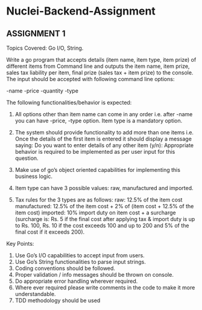 # Nuclei-Backend-Assignment
## ASSIGNMENT 1
 
Topics Covered: Go I/O, String.
 
Write a go program that accepts details (item name, item type, item prize) of different items from Command line and outputs the item name, item prize, sales tax liability per item, final prize (sales tax + item prize) to the console. The input should be accepted with following command line options:

-name <first item name>
-price <price of first item>
-quantity <quantity of first item>
-type <type of first item>

The following functionalities/behavior is expected:
1. All options other than item name can come in any order i.e. after -name you can have -price, -type option. Item type is a mandatory option. 

2. The system should provide functionality to add more than one items i.e. Once the details of the first item is entered it should display a message saying:
Do you want to enter details of any other item (y/n):
Appropriate behavior is required to be implemented as per user input for this question.

3. Make use of go’s object oriented capabilities for implementing this business logic.

4. Item type can have 3 possible values: raw, manufactured and imported.

5. Tax rules for the 3 types are as follows:
    raw: 12.5% of the item cost
    manufactured: 12.5% of the item cost + 2% of (item cost + 12.5% of the item cost)
    imported: 10% import duty on item cost + a surcharge (surcharge is: Rs. 5 if the final cost after applying tax & import duty is up to Rs. 100, Rs. 10 if the cost exceeds 100 and up to 200 and 5% of the final cost if it exceeds 200).

Key Points:
1. Use Go’s I/O capabilities to accept input from users.
2. Use Go’s String functionalities to parse input strings.
3. Coding conventions should be followed.
4. Proper validation / info messages should be thrown on console.
5. Do appropriate error handling wherever required.
6. Where ever required please write comments in the code to make it more   understandable.
7. TDD methodology should be used

